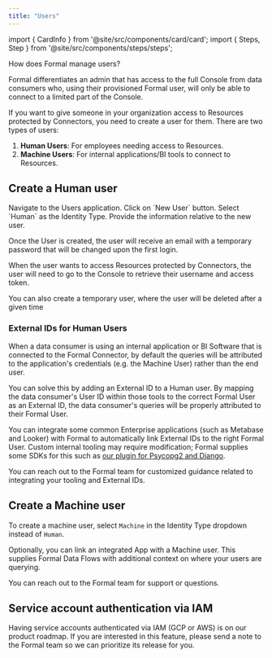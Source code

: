 ```yaml
---
title: "Users"
---
```


import { CardInfo } from '@site/src/components/card/card';
import { Steps, Step } from '@site/src/components/steps/steps';

<span className="page-description">How does Formal manage users?</span>

Formal differentiates an admin that has access to the full Console from data consumers who, using their provisioned Formal user, will only be able to connect to a limited part of the Console.

If you want to give someone in your organization access to Resources protected by Connectors, you need to create a user for them. There are two types of users:
1. **Human Users**: For employees needing access to Resources.
2. **Machine Users**: For internal applications/BI tools to connect to Resources.

## Create a Human user
<Steps>
  <Step title="First Step">
    Navigate to the Users application.
  </Step>
  <Step title="Second Step">
    Click on `New User` button.
  </Step>
  <Step title="Third Step">
    Select `Human` as the Identity Type.
  </Step>
  <Step title="Fourth Step">
    Provide the information relative to the new user.
  </Step>
</Steps>

Once the User is created, the user will receive an email with a temporary password that will be changed upon the first login.

When the user wants to access Resources protected by Connectors, the user will need to go to the Console to retrieve their username and access token.

<CardInfo>You can also create a temporary user, where the user will be deleted after a given time</CardInfo>

### External IDs for Human Users
When a data consumer is using an internal application or BI Software that is connected to the Formal Connector, by default the queries will be attributed to the application's credentials (e.g. the Machine User) rather than the end user.

You can solve this by adding an External ID to a Human user. By mapping the data consumer's User ID within those tools to the correct Formal User as an External ID, the data consumer's queries will be properly attributed to their Formal User.

You can integrate some common Enterprise applications (such as Metabase and Looker) with Formal to automatically link External IDs to the right Formal User. Custom internal tooling may require modification; Formal supplies some SDKs for this such as [our plugin for Psycopg2 and Django](https://pypi.org/project/formal-sqlcommenter/).

You can reach out to the Formal team for customized guidance related to integrating your tooling and External IDs.

## Create a Machine user
To create a machine user, select `Machine` in the Identity Type dropdown instead of `Human`.

Optionally, you can link an integrated App with a Machine user. This supplies Formal Data Flows with additional context on where your users are querying.

You can reach out to the Formal team for support or questions.

## Service account authentication via IAM
Having service accounts authenticated via IAM (GCP or AWS) is on our product roadmap. If you are interested in this feature, please send a note to the Formal team so we can prioritize its release for you.